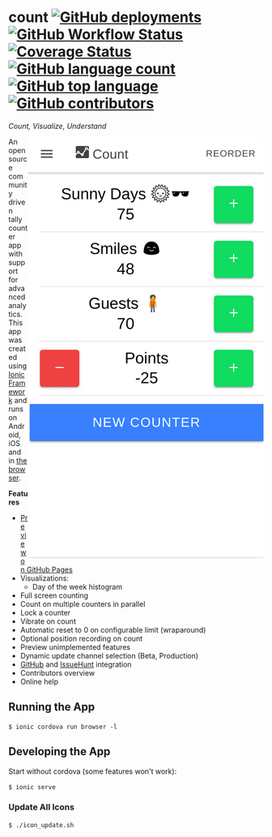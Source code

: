 # count [![GitHub deployments](https://img.shields.io/github/deployments/Enteee/count/github-pages?label=live-preview)][GitHubPages] [![GitHub Workflow Status](https://img.shields.io/github/workflow/status/enteee/count/Count%20CI)][Build] [![Coverage Status](https://coveralls.io/repos/github/Enteee/count/badge.svg?branch=master)](https://coveralls.io/github/Enteee/count?branch=master) [![GitHub language count](https://img.shields.io/github/languages/count/Enteee/count)][count] [![GitHub top language](https://img.shields.io/github/languages/top/Enteee/count)][count] [![GitHub contributors](https://img.shields.io/github/contributors/Enteee/count)][count]
_Count, Visualize, Understand_


<img align="right" src="doc/preview.gif">

An open source community driven tally counter app with support for advanced analytics.
This app was created using [Ionic Framework][Ionic] and runs on Android, iOS and in [the browser][GitHubPages].


**Features**

* [Preview on GitHub Pages][GitHubPages]
* Visualizations:
  * Day of the week histogram
* Full screen counting
* Count on multiple counters in parallel
* Lock a counter
* Vibrate on count
* Automatic reset to 0 on configurable limit (wraparound)
* Optional position recording on count
* Preview unimplemented features
* Dynamic update channel selection (Beta, Production)
* [GitHub] and [IssueHunt] integration
* Contributors overview
* Online help

## Running the App

```
$ ionic cordova run browser -l
```

## Developing the App

Start without cordova (some features won't work):
```
$ ionic serve
```

### Update All Icons

```
$ ./icon_update.sh
```

[Ionic]:https://ionicframework.com/
[count]:https://github.com/Enteee/count
[GitHub]:https://github.com/
[GitHubPages]:https://enteee.github.io/count
[Coverage]:https://coveralls.io/github/Enteee/count?branch=master
[Build]:https://github.com/Enteee/count/actions
[IssueHunt]:https://issuehunt.io/
